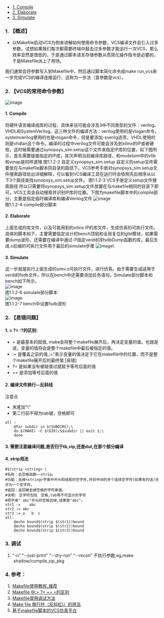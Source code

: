 <!-- TOC -->
- [1. Compile](#1-compile)
- [2. Elaborate](#2-elaborate)
- [3. Simulate](#3-simulate)

<!-- /TOC -->

###  1. 【概述】
- 以Makefile启动VCS为例来讲解如何使用命令参数，VCS编译文件会引入过多参数，试想如果我们每次都需要终端中敲击过多参数才能运行一次VCS，那么效率显然是很低的，于是通过脚本语言存储参数从而简化操作指令是必要的，于是Makefile派上了用场。

我们通常会将参数写入到Makefile中，然后通过脚本简化命令成make run_vcs来一步完成VCS的编译连接运行，这称为一步法（首参数是vcs）。
###  2. 【VCS的常用命令参数】
![image](https://github.com/bulaqi/IC-DV.github.io/assets/55919713/636de224-7d71-43ac-b66f-2d1f06781243)

#### 1. Compile
将硬件语言编译成库的过程，具体来说可能会涉及3中不同类型的文件：verilog、VHDL和SystemVerilog。这三种文件的编译方法：verilog使用的是vlogan命令，systemverilog使用的也是vlogan命令，但是要添加-sverilg选项，VHDL使用的则是vhdlan这个命令。编译的过程中verilog文件可能会涉及到xilinx的IP或者硬核，这时候需要通过synopsys_sim.setup这个文件来指定IP库的位置，如下图所示，首先需要链接指定的IP库，其次声明当前编译库路径，和modelsim中的vlib和vmap是同样道理
图1.1.2-2 自定义synopsys_sim.setup
自定义的setup文件需要放在与makefile脚本同目录的路径下。VCS参考手册对synopsys_sim.setup文件搜索路径给出详细解释，可以看到VCS编译工具在运行时会依照先后顺序从以下3个路径查找synopsys_sim.setup文件。
图1.1.2-3 VCS手册定义setup文件搜索路径
所以只需要将synopsys_sim.setup文件放置在与makefile相同的目录下即可，VCS工具会自动搜索并识别IP库的位置。下图为makefile脚本中的compile部分，主要是指定临时编译库和编译Verilog文件
![image](https://user-images.githubusercontent.com/55919713/224054008-553486aa-7282-4197-99fa-7f3b8111a4eb.png)\
图1.1.2-4 compile部分脚本

#### 2. Elaborate
上面生成的库文件，以及可能用到的xilinx IP的库文件，生成仿真的可执行文件。具体的脚本如下，主要需要指定设计的bench顶层和全局复位的glbl模块，如果需要dump波形，还需要在编译中通过-P指定verdi的$fsdbDump函数的库，最后生成.o后缀的可执行文件用于最后的simulate步骤
![image](https://user-images.githubusercontent.com/55919713/224054117-a3f2a4c8-e286-458c-b4ba-855d6dc3ecce.png)\


#### 3. Simulate
这一步就是执行上面生成的simv.o可执行文件，进行仿真。由于需要生成适用于verdi的fsdb文件，所以在bench中还需要添加任务语句。Simulate部分脚本和bench如下所示。\
![image](https://user-images.githubusercontent.com/55919713/224054279-a0261f4c-c4f4-41c9-9a9d-22c2d7da23ea.png)\
图1.1.2-6 simulate部分脚本\
![image](https://user-images.githubusercontent.com/55919713/224054363-989d3724-48c1-49da-9d05-4fa3080ed998.png)\
图1.1.2-7 bench中设置fsdb波形

###  2. 【易错问题】
#### 1.  = ?= :?的区别:
- = 是最基本的赋值, make会将整个makefile展开后，再决定变量的值。也就是说，变量的值将会是整个makefile中最后被指定的值。
- := 是覆盖之前的值,:=”表示变量的值决定于它在makefile中的位置，而不是整个makefile展开后的最终值 [易错]
- ?= 是如果没有被赋值过就赋予等号后面的值
- += 是添加等号后面的值
#### 2.  编译文件换行--反斜线 
注意点
- 末尾加“\”
- 第二行前不得为tab键，空格即可
~~~ 
all :
	@for subdir in $(SUBDIRS);\
    do $(MAKE) -C $(DIR)/$$subdir || exit 1;\
    done
~~~
#### 3. 需要注意编译问题,是否归于tb,vip,还是dut,在那个部分编译
#### 4. strip用法
~~~
#$(strip <string> )
#名称：去空格函数——strip。
#功能：去掉<string>字串中开头和结尾的空字符,并将中间的多个连续空字符(如果有的话)合并为一个空字符。
#返回：返回被去掉空格的字符串值。
#说明: 空字符包括　空格,tab等不可显示的字符
#把字串" abc"开头的空格去掉,结果是"abc"。
str1 :=    abc
str2 := abc      
str3 := a   b  c
all:
    @echo bound$(strip $(str1))bound
    @echo bound$(strip $(str2))bound
    @echo bound$(strip $(str3))bound
~~~

### 3. 调试
1. “-n” “--just-print” “--dry-run” “--recon” 不执行参数,eg,make .shadow/compile_vip_pkg

### 4. 参考：
1. [Makefile使用教程_推荐](https://blog.csdn.net/weixin_55225128/article/details/128514273)
2. [Makefile 中:= ?= += =的区别](https://www.cnblogs.com/wanqieddy/archive/2011/09/21/2184257.html)
3. [Makefile常用调试方法](https://www.cnblogs.com/LoTGu/p/5936465.html)
4. [Make file 换行符（反斜杠\）的用法](https://blog.csdn.net/weixin_49546923/article/details/123729363)
5. [基于makefile脚本的VCS仿真平台](https://zhuanlan.zhihu.com/p/280702874#:~:text=1.1%20%E3%80%81VCS%E4%BB%BF%E7%9C%9F%E6%B5%81%E7%A8%8B)
